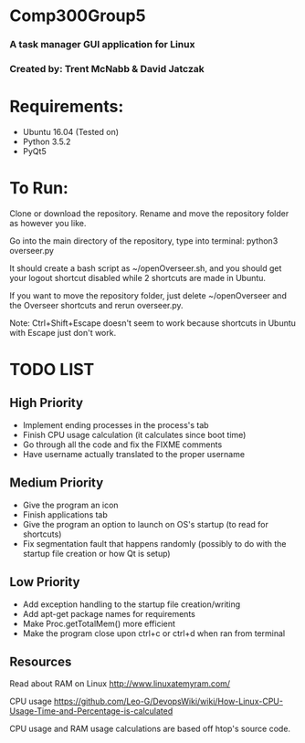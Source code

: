 # Comp300Group5
### A task manager GUI application for Linux
### Created by: Trent McNabb & David Jatczak

# Requirements:
- Ubuntu 16.04 (Tested on)
- Python 3.5.2
- PyQt5

# To Run:
Clone or download the repository. Rename and move the repository folder as however you like.

Go into the main directory of the repository, type into terminal: python3 overseer.py

It should create a bash script as ~/openOverseer.sh, and you should get your logout shortcut disabled while 2 shortcuts are made in Ubuntu.

If you want to move the repository folder, just delete ~/openOverseer and the Overseer shortcuts and rerun overseer.py.

Note: Ctrl+Shift+Escape doesn't seem to work because shortcuts in Ubuntu with Escape just don't work.

# TODO LIST

## High Priority

- Implement ending processes in the process's tab
- Finish CPU usage calculation (it calculates since boot time)
- Go through all the code and fix the FIXME comments
- Have username actually translated to the proper username

## Medium Priority

- Give the program an icon
- Finish applications tab
- Give the program an option to launch on OS's startup (to read for shortcuts)
- Fix segmentation fault that happens randomly (possibly to do with the startup file creation or how Qt is setup)

## Low Priority

- Add exception handling to the startup file creation/writing
- Add apt-get package names for requirements
- Make Proc.getTotalMem() more efficient
- Make the program close upon ctrl+c or ctrl+d when ran from terminal


## Resources

Read about RAM on Linux
http://www.linuxatemyram.com/

CPU usage
https://github.com/Leo-G/DevopsWiki/wiki/How-Linux-CPU-Usage-Time-and-Percentage-is-calculated

CPU usage and RAM usage calculations are based off htop's source code.

